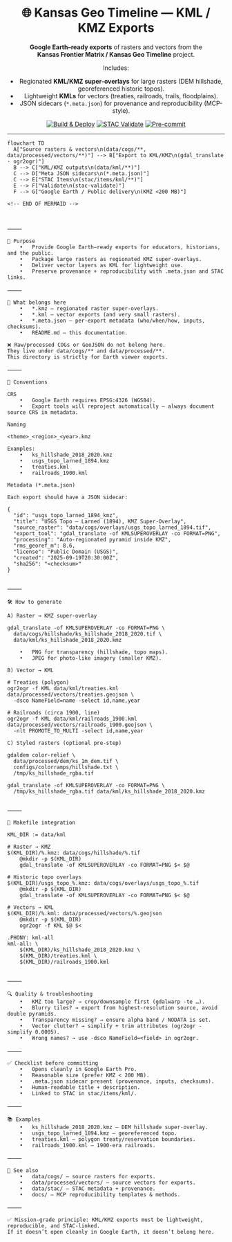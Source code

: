 <div align="center">

# 🌐 Kansas Geo Timeline — KML / KMZ Exports

**Google Earth–ready exports** of rasters and vectors from the  
**Kansas Frontier Matrix / Kansas Geo Timeline** project.  

Includes:
- Regionated **KML/KMZ super-overlays** for large rasters (DEM hillshade, georeferenced historic topos).  
- Lightweight **KMLs** for vectors (treaties, railroads, trails, floodplains).  
- JSON sidecars (`*.meta.json`) for provenance and reproducibility (MCP-style).  

[![Build & Deploy](https://github.com/bartytime4life/Kansas-Frontier-Matrix/actions/workflows/site.yml/badge.svg)](https://github.com/bartytime4life/Kansas-Frontier-Matrix/actions/workflows/site.yml)
[![STAC Validate](https://github.com/bartytime4life/Kansas-Frontier-Matrix/actions/workflows/stac-badges.yml/badge.svg)](https://github.com/bartytime4life/Kansas-Frontier-Matrix/actions/workflows/stac-badges.yml)
[![Pre-commit](https://github.com/bartytime4life/Kansas-Frontier-Matrix/actions/workflows/pre-commit.yml/badge.svg)](https://github.com/bartytime4life/Kansas-Frontier-Matrix/.pre-commit-config.yaml)

</div>

---

```mermaid
flowchart TD
  A["Source rasters & vectors\n(data/cogs/**, data/processed/vectors/**)"] --> B["Export to KML/KMZ\n(gdal_translate · ogr2ogr)"]
  B --> C["KML/KMZ outputs\n(data/kml/**)"]
  C --> D["Meta JSON sidecars\n(*.meta.json)"]
  C --> E["STAC Items\n(stac/items/kml/**)"]
  E --> F["Validate\n(stac-validate)"]
  F --> G["Google Earth / Public delivery\n(KMZ <200 MB)"]

<!-- END OF MERMAID -->



⸻

🎯 Purpose
	•	Provide Google Earth–ready exports for educators, historians, and the public.
	•	Package large rasters as regionated KMZ super-overlays.
	•	Deliver vector layers as KML for lightweight use.
	•	Preserve provenance + reproducibility with .meta.json and STAC links.

⸻

📂 What belongs here
	•	*.kmz — regionated raster super-overlays.
	•	*.kml — vector exports (and very small rasters).
	•	*.meta.json — per-export metadata (who/when/how, inputs, checksums).
	•	README.md — this documentation.

❌ Raw/processed COGs or GeoJSON do not belong here.
They live under data/cogs/** and data/processed/**.
This directory is strictly for Earth viewer exports.

⸻

🧭 Conventions

CRS
	•	Google Earth requires EPSG:4326 (WGS84).
	•	Export tools will reproject automatically — always document source CRS in metadata.

Naming

<theme>_<region>_<year>.kmz

Examples:
	•	ks_hillshade_2018_2020.kmz
	•	usgs_topo_larned_1894.kmz
	•	treaties.kml
	•	railroads_1900.kml

Metadata (*.meta.json)

Each export should have a JSON sidecar:

{
  "id": "usgs_topo_larned_1894_kmz",
  "title": "USGS Topo – Larned (1894), KMZ Super-Overlay",
  "source_raster": "data/cogs/overlays/usgs_topo_larned_1894.tif",
  "export_tool": "gdal_translate -of KMLSUPEROVERLAY -co FORMAT=PNG",
  "processing": "Auto-regionated pyramid inside KMZ",
  "rms_georef_m": 8.6,
  "license": "Public Domain (USGS)",
  "created": "2025-09-19T20:30:00Z",
  "sha256": "<checksum>"
}


⸻

🛠️ How to generate

A) Raster → KMZ super-overlay

gdal_translate -of KMLSUPEROVERLAY -co FORMAT=PNG \
  data/cogs/hillshade/ks_hillshade_2018_2020.tif \
  data/kml/ks_hillshade_2018_2020.kmz

	•	PNG for transparency (hillshade, topo maps).
	•	JPEG for photo-like imagery (smaller KMZ).

B) Vector → KML

# Treaties (polygon)
ogr2ogr -f KML data/kml/treaties.kml data/processed/vectors/treaties.geojson \
  -dsco NameField=name -select id,name,year

# Railroads (circa 1900, line)
ogr2ogr -f KML data/kml/railroads_1900.kml data/processed/vectors/railroads_1900.geojson \
  -nlt PROMOTE_TO_MULTI -select id,name,year

C) Styled rasters (optional pre-step)

gdaldem color-relief \
  data/processed/dem/ks_1m_dem.tif \
  configs/colorramps/hillshade.txt \
  /tmp/ks_hillshade_rgba.tif

gdal_translate -of KMLSUPEROVERLAY -co FORMAT=PNG \
  /tmp/ks_hillshade_rgba.tif data/kml/ks_hillshade_2018_2020.kmz


⸻

🧰 Makefile integration

KML_DIR := data/kml

# Raster → KMZ
$(KML_DIR)/%.kmz: data/cogs/hillshade/%.tif
	@mkdir -p $(KML_DIR)
	gdal_translate -of KMLSUPEROVERLAY -co FORMAT=PNG $< $@

# Historic topo overlays
$(KML_DIR)/usgs_topo_%.kmz: data/cogs/overlays/usgs_topo_%.tif
	@mkdir -p $(KML_DIR)
	gdal_translate -of KMLSUPEROVERLAY -co FORMAT=PNG $< $@

# Vectors → KML
$(KML_DIR)/%.kml: data/processed/vectors/%.geojson
	@mkdir -p $(KML_DIR)
	ogr2ogr -f KML $@ $<

.PHONY: kml-all
kml-all: \
	$(KML_DIR)/ks_hillshade_2018_2020.kmz \
	$(KML_DIR)/treaties.kml \
	$(KML_DIR)/railroads_1900.kml


⸻

🔍 Quality & troubleshooting
	•	KMZ too large? → crop/downsample first (gdalwarp -te …).
	•	Blurry tiles? → export from highest-resolution source, avoid double pyramids.
	•	Transparency missing? → ensure alpha band / NODATA is set.
	•	Vector clutter? → simplify + trim attributes (ogr2ogr -simplify 0.0005).
	•	Wrong names? → use -dsco NameField=<field> in ogr2ogr.

⸻

✅ Checklist before committing
	•	Opens cleanly in Google Earth Pro.
	•	Reasonable size (prefer KMZ < 200 MB).
	•	.meta.json sidecar present (provenance, inputs, checksums).
	•	Human-readable title + description.
	•	Linked to STAC in stac/items/kml/.

⸻

📚 Examples
	•	ks_hillshade_2018_2020.kmz — DEM hillshade super-overlay.
	•	usgs_topo_larned_1894.kmz — georeferenced topo.
	•	treaties.kml — polygon treaty/reservation boundaries.
	•	railroads_1900.kml — 1900-era railroads.

⸻

🔗 See also
	•	data/cogs/ — source rasters for exports.
	•	data/processed/vectors/ — source vectors for exports.
	•	data/stac/ — STAC metadata + provenance.
	•	docs/ — MCP reproducibility templates & methods.

⸻

✅ Mission-grade principle: KML/KMZ exports must be lightweight, reproducible, and STAC-linked.
If it doesn’t open cleanly in Google Earth, it doesn’t belong here.

